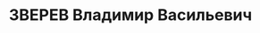 ---
title: ЗВЕРЕВ Владимир Васильевич
description: "Род. в 1900, Туруханский кр. Проживал: г. Новосибирск. Начальник отдела\
  \ снабжения штаба войск НКВД ЗСО \n  Арестован 24.07.1937. Обв. по ст.58—7, 58—8,\
  \ 58—11 УК РСФСР. Приговор: ВК ВС СССР, 05.06.1938 – ВМН. Расстрелян 05.06.1938,\
  \ в г. Новосибирске. \n  Реабилитирован ВК ВС СССР 17.09.1957"
---